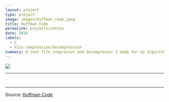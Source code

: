 ```yaml
---
layout: project
type: project
image: images/huffman_code.jpeg
title: Huffman Code
permalink: projects/cotton
date: 2016
labels:
  - C
  - File compression/decompression
summary: A text file compressor and decompressor I made for my algorithms (EE 367) assignment.
---
```


<img class="ui image" src="{{ site.baseurl }}/images/huffman_code.jpeg">



<hr>

<pre>

</pre>

<hr>

Source: <a href="https://github.com/cfrifel/Huffman_code"><i class="large github icon "></i>Huffman Code</a>

